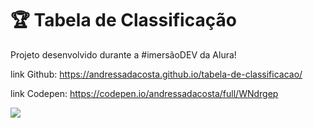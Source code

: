 # 🏆 Tabela de Classificação

Projeto desenvolvido durante a #imersãoDEV da Alura!

link Github: https://andressadacosta.github.io/tabela-de-classificacao/

link Codepen: https://codepen.io/andressadacosta/full/WNdrgep

<img src="https://github.com/AndressaDaCosta/tabela-de-classificacao/blob/main/img/Captura%20de%20Tela%202022-04-01%20a%CC%80s%2019.05.17.png?raw=true">
